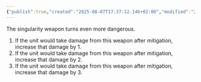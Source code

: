 ```yaml
---
{"publish":true,"created":"2025-08-07T17:37:12.146+02:00","modified":"2025-08-07T18:41:46.906+02:00","cssclasses":""}
---
```


The singularity weapon turns even more dangerous.
1. If the unit would take damage from this weapon after mitigation, increase that damage by 1.
2. If the unit would take damage from this weapon after mitigation, increase that damage by 2.
3. If the unit would take damage from this weapon after mitigation, increase that damage by 3.